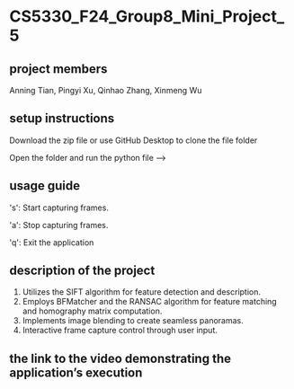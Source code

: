 # CS5330_F24_Group8_Mini_Project_5

## project members

Anning Tian, Pingyi Xu, Qinhao Zhang, Xinmeng Wu

## setup instructions

Download the zip file or use GitHub Desktop to clone the file folder

Open the folder and run the python file --> 

## usage guide
's': Start capturing frames.

'a': Stop capturing frames.

'q': Exit the application

## description of the project
1. Utilizes the SIFT algorithm for feature detection and description.
2. Employs BFMatcher and the RANSAC algorithm for feature matching and homography matrix computation.
3. Implements image blending to create seamless panoramas.
4. Interactive frame capture control through user input.

## the link to the video demonstrating the application’s execution
